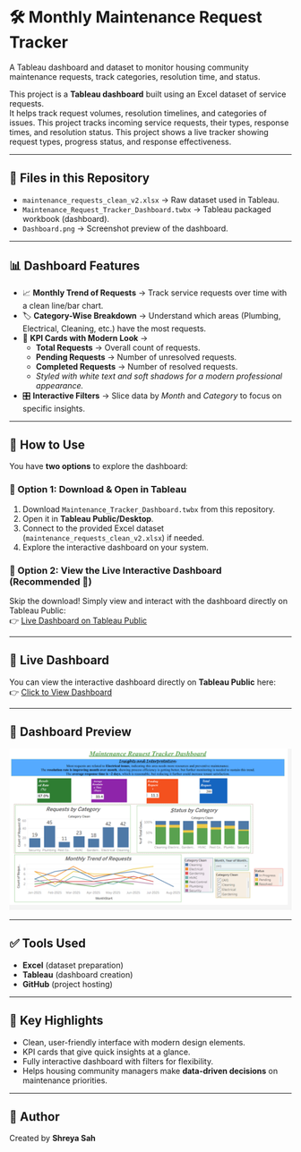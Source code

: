# 🛠️ Monthly Maintenance Request Tracker
A Tableau dashboard and dataset to monitor housing community maintenance requests, track categories, resolution time, and status.

This project is a **Tableau dashboard** built using an Excel dataset of service requests.  
It helps track request volumes, resolution timelines, and categories of issues.
This project tracks incoming service requests, their types, response times, and resolution status.
This project shows a live tracker showing request types, progress status, and response effectiveness.


---

## 📂 Files in this Repository
- `maintenance_requests_clean_v2.xlsx` → Raw dataset used in Tableau.
- `Maintenance_Request_Tracker_Dashboard.twbx` → Tableau packaged workbook (dashboard).
- `Dashboard.png` → Screenshot preview of the dashboard.

---

## 📊 Dashboard Features  
- 📈 **Monthly Trend of Requests** → Track service requests over time with a clean line/bar chart.  
- 🏷️ **Category-Wise Breakdown** → Understand which areas (Plumbing, Electrical, Cleaning, etc.) have the most requests.  
- 🔑 **KPI Cards with Modern Look** →  
  - **Total Requests** → Overall count of requests.  
  - **Pending Requests** → Number of unresolved requests.  
  - **Completed Requests** → Number of resolved requests.  
  - *Styled with white text and soft shadows for a modern professional appearance.*  
- 🎛️ **Interactive Filters** → Slice data by *Month* and *Category* to focus on specific insights.  

---

## 🚀 How to Use
You have **two options** to explore the dashboard:

### 🔹 Option 1: Download & Open in Tableau
1. Download `Maintenance_Tracker_Dashboard.twbx` from this repository.  
2. Open it in **Tableau Public/Desktop**.  
3. Connect to the provided Excel dataset (`maintenance_requests_clean_v2.xlsx`) if needed.  
4. Explore the interactive dashboard on your system.  

### 🔹 Option 2: View the Live Interactive Dashboard (Recommended 🎯)
Skip the download! Simply view and interact with the dashboard directly on Tableau Public:  
👉 [Live Dashboard on Tableau Public](https://public.tableau.com/app/profile/shreya.sah1178/viz/Maintenance_Request_Tracker_Dashboard/Maintenance_Request_Tracker_Dashboard?publish=yes)


---

## 🔗 Live Dashboard  
You can view the interactive dashboard directly on **Tableau Public** here:  
👉 [Click to View Dashboard](https://public.tableau.com/app/profile/shreya.sah1178/viz/Maintenance_Request_Tracker_Dashboard/Maintenance_Request_Tracker_Dashboard?publish=yes)  

---

## 📸 Dashboard Preview
![Dashboard Screenshot](Dashboard.png)

---

## ✅ Tools Used
- **Excel** (dataset preparation)
- **Tableau** (dashboard creation)
- **GitHub** (project hosting)

---

## 🌟 Key Highlights  
- Clean, user-friendly interface with modern design elements.  
- KPI cards that give quick insights at a glance.  
- Fully interactive dashboard with filters for flexibility.  
- Helps housing community managers make **data-driven decisions** on maintenance priorities.  

---

## 📌 Author
Created by **Shreya Sah**

